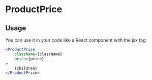 # ProductPrice

## Usage
You can use it in your code like a React component with the jsx tag:

```jsx
<ProductPrice 
    className={className}
    price={price}
>
    {children}
</ProductPrice>
```

